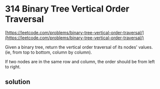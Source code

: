 # 314 Binary Tree Vertical Order Traversal
[https://leetcode.com/problems/binary-tree-vertical-order-traversal/](https://leetcode.com/problems/binary-tree-vertical-order-traversal/)

Given a binary tree, return the vertical order traversal of its nodes' values. (ie, from top to bottom, column by column).

If two nodes are in the same row and column, the order should be from left to right.

## solution

```python

```
